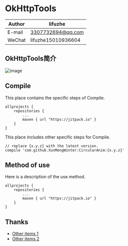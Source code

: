 OkHttpTools
===========================

|Author|lifuzhe|
|---|---
|E-mail|3307732694@qq.com
|WeChat|lifuzhe15010936604




## OkHttpTools简介
![image](https://github.com/lifuzhe/OkHttpTools/blob/master/OkHttpTools_Demo/gif/demo.gif)


Compile
----------
This place contains the specific steps of Compile.
```
allprojects {
    repositories {
        ...
        maven { url "https://jitpack.io" }
    }
} 
```
This place includes other specific steps for Compile.
```
// replace {x.y.z} with the latest version.
compile 'com.github.XunMengWinter:CircularAnim:{x.y.z}'
```

Method of use
--------
Here is a description of the use method.
```
allprojects {
    repositories {
        ...
        maven { url "https://jitpack.io" }
    }
} 
```

Thanks
--------
* [Other items 1](http://www.baidu.com)
* [Other items 2](http://www.baidu.com)

